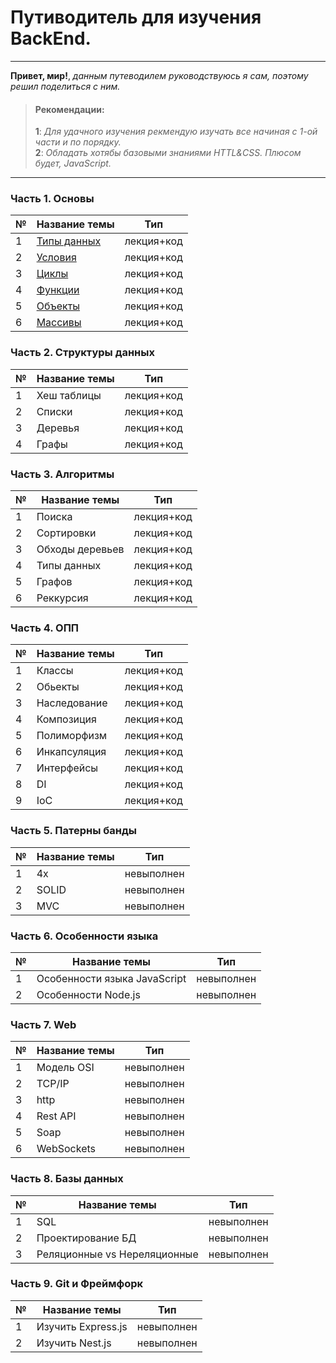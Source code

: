 # Путиводитель для изучения BackEnd.

<hr>

__Привет, мир!__, _данным путеводилем руководствуюсь я сам, поэтому решил поделиться с ним._

>#### __Рекомендации__:
> __1__: _Для удачного изучения рекмендую изучать все начиная с 1-ой части и по порядку._<br>
> __2__: _Обладать хотябы базовыми знаниями HTTL&CSS. Плюсом будет, JavaScript._

<hr>

### Часть 1. Основы
| № |Название темы|Тип|  
|---|-------------|------|
|1|[Типы данных][TypesOfData]|лекция+код|
|2|[Условия][Conditions]|лекция+код|
|3|[Циклы][Cycles]|лекция+код|
|4|[Функции][Functions]|лекция+код|
|5|[Объекты][Objects]|лекция+код|
|6|[Массивы][Arrays]|лекция+код|

[Cycles]: /Часть_1_Основы/Cycles/Cycles.md 'Нажмите для продолжения.'
[Arrays]: /Часть_1_Основы/Arrays/Arrays.md 'Нажмите для продолжения.'
[Conditions]: /Часть_1_Основы/Conditions/Conditions.md 'Нажмите для продолжения.'
[Functions]: /Часть_1_Основы/Functions/CyclFunctionses.md 'Нажмите для продолжения.'
[Objects]: /Часть_1_Основы/Objects/Objects.md 'Нажмите для продолжения.'
[TypesOfData]: /Часть_1_Основы/TypesOfData/TypesOfData.md 'Нажмите для продолжения.'



### Часть 2. Структуры данных
| № |Название темы|Тип|  
|---|-------------|------|
|1|Хеш таблицы|лекция+код|
|2|Списки|лекция+код|
|3|Деревья|лекция+код|
|4|Графы|лекция+код|

### Часть 3. Алгоритмы
| № |Название темы|Тип|  
|---|-------------|------|
|1|Поиска|лекция+код|
|2|Сортировки|лекция+код|
|3|Обходы деревьев|лекция+код|
|4|Типы данных|лекция+код|
|5|Графов|лекция+код|
|6|Реккурсия|лекция+код|

### Часть 4. ОПП
| № |Название темы|Тип|  
|---|-------------|------|
|1|Классы|лекция+код|
|2|Обьекты|лекция+код|
|3|Наследование|лекция+код|
|4|Композиция|лекция+код|
|5|Полиморфизм|лекция+код|
|6|Инкапсуляция|лекция+код|
|7|Интерфейсы|лекция+код|
|8|DI|лекция+код|
|9|IoC|лекция+код|

### Часть 5. Патерны банды
| № |Название темы|Тип|  
|---|-------------|------|
|1|4x|невыполнен|
|2|SOLID|невыполнен|
|3|MVC|невыполнен|

### Часть 6. Особенности языка
| № |Название темы|Тип|  
|---|-------------|------|
|1|Особенности языка JavaScript|невыполнен|
|2|Особенности Node.js|невыполнен|

### Часть 7. Web
| № |Название темы|Тип|  
|---|-------------|------|
|1|Модель OSI|невыполнен|
|2|TCP/IP|невыполнен|
|3|http|невыполнен|
|4|Rest API|невыполнен|
|5|Soap|невыполнен|
|6|WebSockets|невыполнен|

### Часть 8. Базы данных
| № |Название темы|Тип|  
|---|-------------|------|
|1|SQL|невыполнен|
|2|Проектирование БД|невыполнен|
|3|Реляционные vs Нереляционные |невыполнен|


### Часть 9. Git и Фреймфорк
| № |Название темы|Тип|  
|---|-------------|------|
|1|Изучить Express.js|невыполнен|
|2|Изучить Nest.js|невыполнен|




